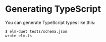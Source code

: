 # Generating TypeScript

You can generate TypeScript types like this:

```console
$ elm-duet tests/schema.json
wrote elm.ts

```
